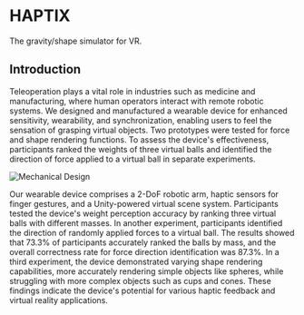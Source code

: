 # HAPTIX
The gravity/shape simulator for VR.
## Introduction
Teleoperation plays a vital role in industries such as medicine and manufacturing, where human operators interact with remote robotic systems. We designed and manufactured a wearable device for enhanced sensitivity, wearability, and synchronization, enabling users to feel the sensation of grasping virtual objects. Two prototypes were tested for force and shape rendering functions. To assess the device's effectiveness, participants ranked the weights of three virtual balls and identified the direction of force applied to a virtual ball in separate experiments.

![Mechanical Design](https://www.quokecola.com/resources/markdowns/Article10/mech_render.jpeg)

Our wearable device comprises a 2-DoF robotic arm, haptic sensors for finger gestures, and a Unity-powered virtual scene system. Participants tested the device's weight perception accuracy by ranking three virtual balls with different masses. In another experiment, participants identified the direction of randomly applied forces to a virtual ball. The results showed that 73.3\% of participants accurately ranked the balls by mass, and the overall correctness rate for force direction identification was 87.3\%. In a third experiment, the device demonstrated varying shape rendering capabilities, more accurately rendering simple objects like spheres, while struggling with more complex objects such as cups and cones. These findings indicate the device's potential for various haptic feedback and virtual reality applications.
